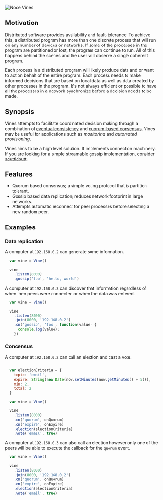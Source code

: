 ![Node Vines](https://raw.github.com/hij1nx/vines/master/node-vines.png)

## Motivation

Distributed software provides availability and fault-tolerance. To achieve this, a 
distributed program has more than one discrete process that will run on any number of 
devices or networks. If some of the processes in the program are partitioned or lost,
the program can continue to run. All of this happens behind the scenes and the user
will observe a single coherent program.

Each process in a distributed program will likely produce data and or want to act 
on behalf of the entire program. Each process needs to make informed decisions that 
are based on local data as well as data created by other processes in the program. 
It's not always efficient or possible to have all the processes in a network 
synchronize before a decision needs to be made.

## Synopsis
Vines attempts to facilitate coordinated decision making through a combination of 
[eventual consistency][0] and [quorum-based consensus][1]. Vines may be useful for
applications such as _monitoring_ and _automated provisioning_.

Vines aims to be a high level solution. It implements connection machinery. If you
are looking for a simple streamable gossip implementation, consider [scuttlebutt][3].

## Features

 - Quorum based consensus; a simple voting protocol that is partition tolerant.
 - Gossip based data replication; reduces network footprint in large networks.
 - Attempts automatic reconnect for peer processes before selecting a new random peer.

## Examples

### Data replication

A computer at `192.168.0.2` can generate some information.

```js
  var vine = Vine()

  vine
    .listen(8000)
    .gossip('foo', 'hello, world')
```

A computer at `192.168.0.3` can discover that information regardless of
when then peers were connected or when the data was entered.

```js
  var vine = Vine()

  vine
    .listen(8000)
    .join(8000, '192.168.0.2')
    .on('gossip', 'foo', function(value) {
      console.log(value);
    })
```

### Concensus

A computer at `192.168.0.2` can call an election and cast a vote.

```js

  var electionCriteria = {
    topic: 'email',
    expire: String(new Date(now.setMinutes(now.getMinutes() + 5))),
    min: 2,
    total: 2
  }

  var vine = Vine()

  vine
    .listen(8000)
    .on('quorum', onQuorum)
    .on('expire', onExpire)
    .election(electionCriteria)
    .vote('email', true)
```

A computer at `192.168.0.3` can also call an election however only one
of the peers will be able to execute the callback for the `quorum` event.

```js
  var vine = Vine()

  vine
    .listen(8000)
    .join(8000, '192.168.0.2')
    .on('quorum', onQuorum)
    .on('expire', onExpire)
    .election(electionCriteria)
    .vote('email', true)
```

[0]:http://www.oracle.com/technetwork/products/nosqldb/documentation/consistency-explained-1659908.pdf
[1]:http://pbs.cs.berkeley.edu/pbs-vldb2012.pdf
[2]:http://www.cs.utexas.edu/~lorenzo/papers/p14-alvisi.pdf
[3]:https://github.com/dominictarr/scuttlebutt
[4]:http://citeseerx.ist.psu.edu/viewdoc/download;jsessionid=5A7801DAF5FBEDD7D15599DEA8AA2677?doi=10.1.1.34.9524&rep=rep1&type=pdf
[5]:http://net.pku.edu.cn/~course/cs501/2011/resource/2006-Book-distributed%20systems%20principles%20and%20paradigms%202nd%20edition.pdf
